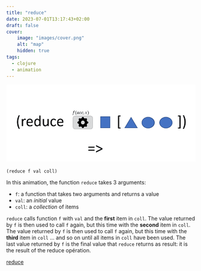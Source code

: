 ```yaml
---
title: "reduce"
date: 2023-07-01T13:17:43+02:00
draft: false
cover:
    image: "images/cover.png"
    alt: "map"
    hidden: true
tags:
  - clojure
  - animation
---
```


![reduce](./images/reduce.gif)

```
(reduce f val coll)
```
In this animation, the function `reduce` takes 3 arguments:
- `f`: a function that takes two arguments and returns a value
- `val`: an *initial* value
- `coll`: a *collection* of items

`reduce` calls function `f` with `val` and the **first** item in `coll`. The value returned by `f` is then used to call `f` again, but this time with the **second** item in `coll`. The value returned by `f` is then used to call `f` again, but this time with the **third** item in `coll` ... and so on until all items in `coll` have been used. The last value returned by `f` is the final value that `reduce` returns as result: it is the result of the reduce opération.

[reduce](https://clojuredocs.org/clojure.core/reduce)